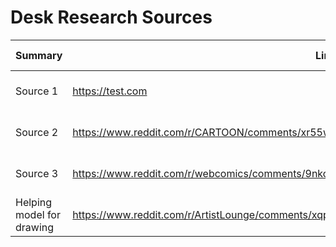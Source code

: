 # Desk Research Sources

| Summary  | Link             | Visit Date   |
| -------- | ---------------- | ------------ |
| Source 1 | https://test.com | Sep 29, 2022 |
| Source 2 | https://www.reddit.com/r/CARTOON/comments/xr55wp/help_in_the_creation_process_of_a_novel_cartoon/ | Sep 29, 2022 |
| Source 3 | https://www.reddit.com/r/webcomics/comments/9nkc4t/heya_rwebcomics/iqcptdz/?context=3 | Sep 29, 022 |
| Helping model for drawing | https://www.reddit.com/r/ArtistLounge/comments/xqppl0/i_really_need_my_fellow_artists_help/ | Sep 29, 2022 |

